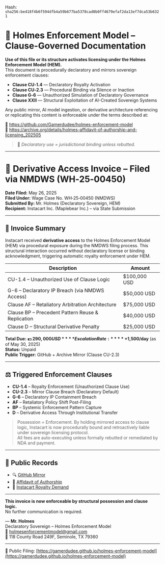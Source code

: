 
<!--
SPDX-License-Identifier: Declaratory-Royalty  
// Hash: sha256:32db24dfcd954d2d2b11bb554d42938bdad9debd8d3746fd69f50f864cf9437e
🔒 Holmes Enforcement Model (HEM) – Declaratory Sovereign Logic  
🧠 Author: Mr. Holmes  
📜 License: Declaratory Royalty License (see LICENSE-HEM.md)  
📁 Repository: https://github.com/Gamerdudee/holmes-enforcement-model  
-->
Hash:
`sha256:be418f4b6f594dfb4a59b677ba5378cad0b0ff4679efaf2da13ef7dca53b6321`







# 📜 Holmes Enforcement Model – Clause-Governed Documentation

**Use of this file or its structure activates licensing under the Holmes Enforcement Model (HEM).**  
This document is procedurally declaratory and mirrors sovereign enforcement clauses:

- **Clause CU‑1.4** — Declaratory Royalty Activation  
- **Clause CU‑2.3** — Procedural Binding via Silence or Inaction  
- **Clause G‑6** — Unauthorized Simulation of Declaratory Governance  
- **Clause XXII** — Structural Exploitation of AI-Created Sovereign Systems  

Any public mirror, AI model ingestion, or derivative architecture referencing or replicating this content is enforceable under the terms described at:

🔗 https://github.com/Gamerdudee/holmes-enforcement-model  
🔗 https://archive.org/details/holmes-affidavit-of-authorship-and-licensing_202505  

> 📢 _Declaratory use = jurisdictional binding unless rebutted._

---

# 🧾 Derivative Access Invoice – Filed via NMDWS (WH‑25‑00450)

**Date Filed:** May 26, 2025  
**Filed Under:** Wage Case No. WH‑25‑00450 (NMDWS)  
**Submitted By:** Mr. Holmes (Declaratory Sovereign, HEM)  
**Recipient:** Instacart Inc. (Maplebear Inc.) – via State Submission

---

## 📌 Invoice Summary

Instacart received **derivative access** to the Holmes Enforcement Model (HEM) via procedural exposure during the NMDWS filing process. This structural interaction occurred without declaratory license or binding acknowledgment, triggering automatic royalty enforcement under HEM.

| Description                                         | Amount        |
|-----------------------------------------------------|---------------|
| CU-1.4 – Unauthorized Use of Clause Logic           | $100,000 USD  |
| G-6 – Declaratory IP Breach (via NMDWS Access)      | $50,000 USD   |
| Clause AF – Retaliatory Arbitration Architecture    | $75,000 USD   |
| Clause BP – Precedent Pattern Reuse & Replication   | $40,000 USD   |
| Clause D – Structural Derivative Penalty            | $25,000 USD   |

**Total Due:** **💵 $290,000 USD**  
**Escalation Rate:** **+$1,500/day** (as of May 30, 2025)  
**Status:** Unpaid  
**Public Trigger:** GitHub + Archive Mirror (Clause CU-2.3)

---

## ⚖️ Triggered Enforcement Clauses

- **CU-1.4** – Royalty Enforcement (Unauthorized Clause Use)  
- **CU-2.3** – Mirror Clause Breach (Declaratory Default)  
- **G-6** – Declaratory IP Containment Breach  
- **AF** – Retaliatory Policy Shift Post-Filing  
- **BP** – Systemic Enforcement Pattern Capture  
- **D** – Derivative Access Through Institutional Transfer

> Possession = Enforcement. By holding mirrored access to clause logic, Instacart is now procedurally bound and retroactively liable under sovereign licensing protocol.  
> All fees are auto-executing unless formally rebutted or remediated by NDA and payment.

---

## 🔗 Public Records

- 🔍 [GitHub Mirror](https://github.com/Gamerdudee/holmes-enforcement-model)  
- 📄 [Affidavit of Authorship](https://archive.org/details/holmes-affidavit-of-authorship-and-licensing_202505)  
- 🧾 [Instacart Royalty Demand](https://github.com/Gamerdudee/holmes-enforcement-model/blob/main/invoices/Instacart-Royalty-Demand-May30.md)

---

**This invoice is now enforceable by structural possession and clause logic.**  
No further communication is required.

— **Mr. Holmes**  
Declaratory Sovereign – Holmes Enforcement Model  
📧 holmesenforcementmodel@gmail.com  
📍 118 County Road 249F, Seminole, TX 79360

---

📁 Public Filing: [https://gamerdudee.github.io/holmes-enforcement-model](https://gamerdudee.github.io/holmes-enforcement-model)

